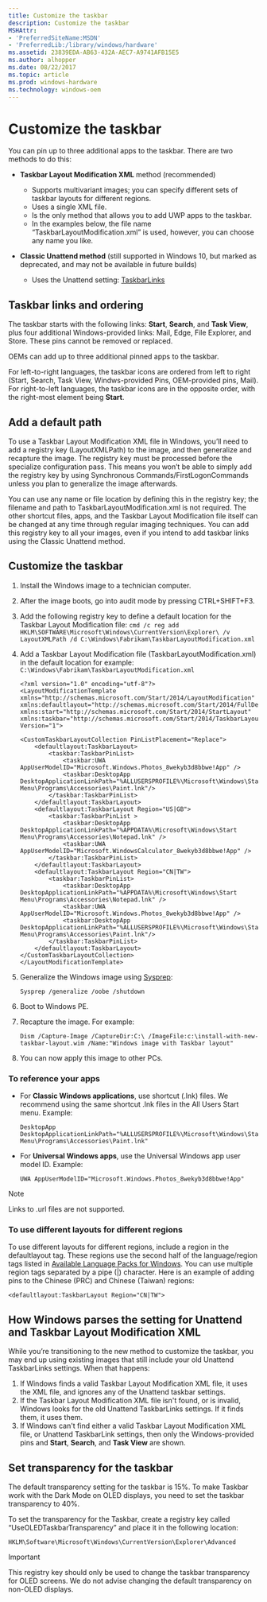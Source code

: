 ```yaml
---
title: Customize the taskbar
description: Customize the taskbar
MSHAttr:
- 'PreferredSiteName:MSDN'
- 'PreferredLib:/library/windows/hardware'
ms.assetid: 23839EDA-AB63-432A-AEC7-A9741AFB15E5
ms.author: alhopper
ms.date: 08/22/2017
ms.topic: article
ms.prod: windows-hardware
ms.technology: windows-oem
---
```


# Customize the taskbar


You can pin up to three additional apps to the taskbar. There are two methods to do this:

-   **Taskbar Layout Modification XML** method (recommended)
    -   Supports multivariant images; you can specify different sets of taskbar layouts for different regions.
    -   Uses a single XML file.
    -   Is the only method that allows you to add UWP apps to the taskbar.
    -   In the examples below, the file name “TaskbarLayoutModification.xml” is used, however, you can choose any name you like.

-   **Classic Unattend method** (still supported in Windows 10, but marked as deprecated, and may not be available in future builds)
    -   Uses the Unattend setting: [TaskbarLinks](https://docs.microsoft.com/en-us/windows-hardware/customize/desktop/unattend/microsoft-windows-shell-setup-taskbarlinks)

## Taskbar links and ordering

The taskbar starts with the following links: **Start**, **Search**, and **Task View**, plus four additional Windows-provided links: Mail, Edge, File Explorer, and Store. These pins cannot be removed or replaced. 

OEMs can add up to three additional pinned apps to the taskbar.

For left-to-right languages, the taskbar icons are ordered from left to right (Start, Search, Task View, Windws-provided Pins, OEM-provided pins, Mail).
For right-to-left languages, the taskbar icons are in the opposite order, with the right-most element being **Start**.

## Add a default path

To use a Taskbar Layout Modification XML file in Windows, you’ll need to add a registry key (LayoutXMLPath) to the image, and then generalize and recapture the image. The registry key must be processed before the specialize configuration pass. This means you won’t be able to simply add the registry key by using Synchronous Commands/FirstLogonCommands unless you plan to generalize the image afterwards. 

You can use any name or file location by defining this in the registry key; the filename and path to TaskbarLayoutModification.xml is not required. The other shortcut files, apps, and the Taskbar Layout Modification file itself can be changed at any time through regular imaging techniques. You can add this registry key to all your images, even if you intend to add taskbar links using the Classic Unattend method. 

## Customize the taskbar

1.  Install the Windows image to a technician computer.
2.	After the image boots, go into audit mode by pressing CTRL+SHIFT+F3.
3.	Add the following registry key to define a default location for the Taskbar Layout Modification file: `cmd /c reg add HKLM\SOFTWARE\Microsoft\Windows\CurrentVersion\Explorer\ /v LayoutXMLPath /d C:\Windows\Fabrikam\TaskbarLayoutModification.xml`
4.	Add a Taskbar Layout Modification file (TaskbarLayoutModification.xml) in the default location for example: `C:\Windows\Fabrikam\TaskbarLayoutModification.xml`
    ```
    <?xml version="1.0" encoding="utf-8"?>
    <LayoutModificationTemplate
    xmlns="http://schemas.microsoft.com/Start/2014/LayoutModification"
    xmlns:defaultlayout="http://schemas.microsoft.com/Start/2014/FullDefaultLayout"
    xmlns:start="http://schemas.microsoft.com/Start/2014/StartLayout"
    xmlns:taskbar="http://schemas.microsoft.com/Start/2014/TaskbarLayout"
    Version="1">

    <CustomTaskbarLayoutCollection PinListPlacement="Replace">
        <defaultlayout:TaskbarLayout>
            <taskbar:TaskbarPinList>
                <taskbar:UWA AppUserModelID="Microsoft.Windows.Photos_8wekyb3d8bbwe!App" />
                <taskbar:DesktopApp DesktopApplicationLinkPath="%ALLUSERSPROFILE%\Microsoft\Windows\Start Menu\Programs\Accessories\Paint.lnk"/>
            </taskbar:TaskbarPinList>
        </defaultlayout:TaskbarLayout>
        <defaultlayout:TaskbarLayout Region="US|GB">
            <taskbar:TaskbarPinList >
                <taskbar:DesktopApp DesktopApplicationLinkPath="%APPDATA%\Microsoft\Windows\Start Menu\Programs\Accessories\Notepad.lnk" />
                <taskbar:UWA AppUserModelID="Microsoft.WindowsCalculator_8wekyb3d8bbwe!App" />
            </taskbar:TaskbarPinList>
        </defaultlayout:TaskbarLayout>
        <defaultlayout:TaskbarLayout Region="CN|TW">
            <taskbar:TaskbarPinList>
                <taskbar:DesktopApp DesktopApplicationLinkPath="%APPDATA%\Microsoft\Windows\Start Menu\Programs\Accessories\Notepad.lnk" />
                <taskbar:UWA AppUserModelID="Microsoft.Windows.Photos_8wekyb3d8bbwe!App" />
                <taskbar:DesktopApp DesktopApplicationLinkPath="%ALLUSERSPROFILE%\Microsoft\Windows\Start Menu\Programs\Accessories\Paint.lnk"/>
            </taskbar:TaskbarPinList>
        </defaultlayout:TaskbarLayout>
    </CustomTaskbarLayoutCollection>
    </LayoutModificationTemplate>
    ```

5.  Generalize the Windows image using [Sysprep](https://docs.microsoft.com/en-us/windows-hardware/manufacture/desktop/sysprep--system-preparation--overview):
    ```
    Sysprep /generalize /oobe /shutdown
    ```

6.	Boot to Windows PE.
7.	Recapture the image. For example:
    ```
    Dism /Capture-Image /CaptureDir:C:\ /ImageFile:c:\install-with-new-taskbar-layout.wim /Name:"Windows image with Taskbar layout"
    ```

8.	You can now apply this image to other PCs.

### To reference your apps

-   For **Classic Windows applications**, use shortcut (.lnk) files. We recommend using the same shortcut .lnk files in the All Users Start menu. Example:
    ```
    DesktopApp 
    DesktopApplicationLinkPath="%ALLUSERSPROFILE%\Microsoft\Windows\Start Menu\Programs\Accessories\Paint.lnk"
    ```

-   For **Universal Windows apps**, use the Universal Windows app user model ID. Example:
    ```
    UWA AppUserModelID="Microsoft.Windows.Photos_8wekyb3d8bbwe!App"
    ```

> [!Note]  
> Links to .url files are not supported.

### To use different layouts for different regions

To use different layouts for different regions, include a region in the defaultlayout tag. These regions use the second half of the language/region tags listed in [Available Language Packs for Windows](https://docs.microsoft.com/en-us/windows-hardware/manufacture/desktop/available-language-packs-for-windows). You can use multiple region tags separated by a pipe (|) character. Here is an example of adding pins to the Chinese (PRC) and Chinese (Taiwan) regions: 

```
<defaultlayout:TaskbarLayout Region="CN|TW">
```

## How Windows parses the setting for Unattend and Taskbar Layout Modification XML

While you’re transitioning to the new method to customize the taskbar, you may end up using existing images that still include your old Unattend TaskbarLinks settings. When that happens: 

1.  If Windows finds a valid Taskbar Layout Modification XML file, it uses the XML file, and ignores any of the Unattend taskbar settings.
2.  If the Taskbar Layout Modification XML file isn't found, or is invalid, Windows looks for the old Unattend TaskbarLinks settings. If it finds them, it uses them.
3.  If Windows can't find either a valid Taskbar Layout Modification XML file, or Unattend TaskbarLink settings, then only the Windows-provided pins and **Start**, **Search**, and **Task View** are shown.

## Set transparency for the taskbar

The default transparency setting for the taskbar is 15%. To make Taskbar work with the Dark Mode on OLED displays, you need to set the taskbar transparency to 40%. 

To set the transparency for the Taskbar, create a registry key called “UseOLEDTaskbarTransparency” and place it in the following location:

```
HKLM\Software\Microsoft\Windows\CurrentVersion\Explorer\Advanced
```

> [!Important]  
> This registry key should only be used to change the taskbar transparency for OLED screens. We do not advise changing the default transparency on non-OLED displays.







